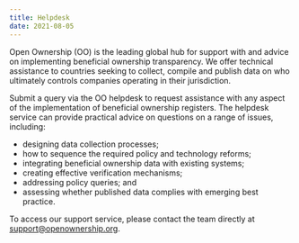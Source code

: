 ```yaml
---
title: Helpdesk
date: 2021-08-05
---
```


Open Ownership (OO) is the leading global hub for support with and advice on implementing beneficial ownership transparency. We offer technical assistance to countries seeking to collect, compile and publish data on who ultimately controls companies operating in their jurisdiction. 

Submit a query via the OO helpdesk to request assistance with any aspect of the implementation of beneficial ownership registers. The helpdesk service can provide practical advice on questions on a range of issues, including:

- designing data collection processes;
- how to sequence the required policy and technology reforms;
- integrating beneficial ownership data with existing systems;
- creating effective verification mechanisms;
- addressing policy queries; and
- assessing whether published data complies with emerging best practice.

To access our support service, please contact the team directly at <support@openownership.org>.